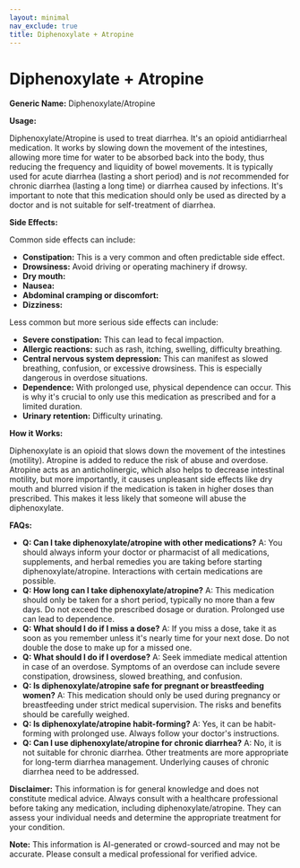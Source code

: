 ```yaml
---
layout: minimal
nav_exclude: true
title: Diphenoxylate + Atropine
---
```


# Diphenoxylate + Atropine

**Generic Name:** Diphenoxylate/Atropine

**Usage:**

Diphenoxylate/Atropine is used to treat diarrhea.  It's an opioid antidiarrheal medication.  It works by slowing down the movement of the intestines, allowing more time for water to be absorbed back into the body, thus reducing the frequency and liquidity of bowel movements.  It is typically used for acute diarrhea (lasting a short period) and is *not* recommended for chronic diarrhea (lasting a long time) or diarrhea caused by infections.  It's important to note that this medication should only be used as directed by a doctor and is not suitable for self-treatment of diarrhea.


**Side Effects:**

Common side effects can include:

* **Constipation:** This is a very common and often predictable side effect.
* **Drowsiness:**  Avoid driving or operating machinery if drowsy.
* **Dry mouth:**
* **Nausea:**
* **Abdominal cramping or discomfort:**
* **Dizziness:**

Less common but more serious side effects can include:

* **Severe constipation:** This can lead to fecal impaction.
* **Allergic reactions:** such as rash, itching, swelling, difficulty breathing.
* **Central nervous system depression:** This can manifest as slowed breathing, confusion, or excessive drowsiness. This is especially dangerous in overdose situations.
* **Dependence:**  With prolonged use, physical dependence can occur. This is why it's crucial to only use this medication as prescribed and for a limited duration.
* **Urinary retention:** Difficulty urinating.


**How it Works:**

Diphenoxylate is an opioid that slows down the movement of the intestines (motility).  Atropine is added to reduce the risk of abuse and overdose.  Atropine acts as an anticholinergic, which also helps to decrease intestinal motility, but more importantly, it causes unpleasant side effects like dry mouth and blurred vision if the medication is taken in higher doses than prescribed. This makes it less likely that someone will abuse the diphenoxylate.


**FAQs:**

* **Q: Can I take diphenoxylate/atropine with other medications?** A:  You should always inform your doctor or pharmacist of all medications, supplements, and herbal remedies you are taking before starting diphenoxylate/atropine.  Interactions with certain medications are possible.
* **Q: How long can I take diphenoxylate/atropine?** A:  This medication should only be taken for a short period, typically no more than a few days.  Do not exceed the prescribed dosage or duration. Prolonged use can lead to dependence.
* **Q: What should I do if I miss a dose?** A:  If you miss a dose, take it as soon as you remember unless it's nearly time for your next dose. Do not double the dose to make up for a missed one.
* **Q: What should I do if I overdose?** A:  Seek immediate medical attention in case of an overdose.  Symptoms of an overdose can include severe constipation, drowsiness, slowed breathing, and confusion.
* **Q: Is diphenoxylate/atropine safe for pregnant or breastfeeding women?** A:  This medication should only be used during pregnancy or breastfeeding under strict medical supervision. The risks and benefits should be carefully weighed.
* **Q: Is diphenoxylate/atropine habit-forming?** A: Yes, it can be habit-forming with prolonged use.  Always follow your doctor's instructions.
* **Q: Can I use diphenoxylate/atropine for chronic diarrhea?** A: No, it is not suitable for chronic diarrhea.  Other treatments are more appropriate for long-term diarrhea management.  Underlying causes of chronic diarrhea need to be addressed.


**Disclaimer:** This information is for general knowledge and does not constitute medical advice.  Always consult with a healthcare professional before taking any medication, including diphenoxylate/atropine. They can assess your individual needs and determine the appropriate treatment for your condition.


**Note:** This information is AI-generated or crowd-sourced and may not be accurate. Please consult a medical professional for verified advice.